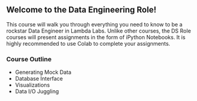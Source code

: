 ## Welcome to the Data Engineering Role!

This course will walk you through everything you need to know to be a rockstar 
Data Engineer in Lambda Labs. Unlike other courses, the DS Role courses will 
present assignments in the form of iPython Notebooks. It is highly recommended 
to use Colab to complete your assignments.

### Course Outline
- Generating Mock Data
- Database Interface
- Visualizations
- Data I/O Juggling
